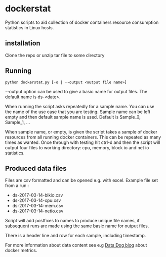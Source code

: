 # dockerstat
Python scripts to aid collection of docker containers resource consumption statistics in Linux hosts.
## installation
Clone the repo or unzip tar file to some directory
## Running
```
python dockerstat.py [-o | --output <output file name>]
```
--output option can be used to give a basic name for output files. The default name is ds-&lt;date&gt;.

When running the script asks repeatedly for a sample name. You can use the name of the use case that you are testing.
Sample name can be left empty and then default sample name is used.
Default is Sample_0, Sample_1, ...

When sample name, or empty, is given the script takes a sample of docker resources from all running docker containers.
This can be repeated as many times as wanted.
Once through with testing hit ctrl-d and then the script will output four files to working directory: cpu, memory, block io and net io statistics.  
## Produced data files
Files are csv formatted and can be opened e.g. with excel.
Example file set from a run :
 * ds-2017-03-14-blkio.csv  
 * ds-2017-03-14-cpu.csv  
 * ds-2017-03-14-mem.csv  
 * ds-2017-03-14-netio.csv

Script will add postfixes to names to produce unique file names,
if subsequent runs are made using the same basic name for output files.

There is a header line and row for each sample, including timestamp.

For more information about data content see e.g [Data Dog blog](https://www.datadoghq.com/blog/how-to-collect-docker-metrics/) about docker metrics.

